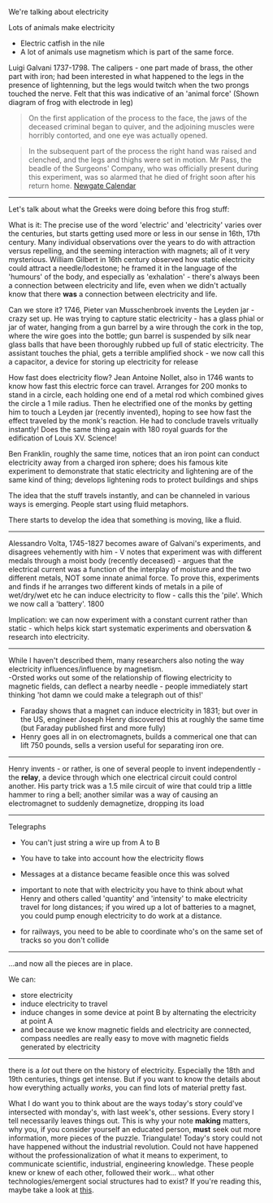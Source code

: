 We're talking about electricity

Lots of animals make electricity
- Electric catfish in the nile
- A lot of animals use magnetism which is part of the same force.

Luigi Galvani 1737-1798. The calipers - one part made of brass, the other part with iron; had been interested in what happened to the legs in the presence of lightenning, but the legs would twitch when the two prongs touched the nerve. Felt that this was indicative of an 'animal force'
(Shown diagram of frog with electrode in leg)

>On the first application of the process to the face, the jaws of the deceased criminal began to quiver, and the adjoining muscles were horribly contorted, and one eye was actually opened.

> In the subsequent part of the process the right hand was raised and clenched, and the legs and thighs were set in motion. Mr Pass, the beadle of the Surgeons' Company, who was officially present during this experiment, was so alarmed that he died of fright soon after his return home. [Newgate Calendar](https://www.exclassics.com/newgate/ng464.htm)


---
Let's talk about what the Greeks were doing before this frog stuff:

What is it:
The precise use of the word 'electric' and 'electricity' varies over the centuries, but starts getting used more or less in our sense in 16th, 17th century. Many individual observations over the years to do with attraction versus repelling, and the seeming interaction with magnets; all of it very mysterious. William Gilbert in 16th century observed how static electricity could attract a needle/lodestone; he framed it in the language of the 'humours' of the body, and especially as 'exhalation' - there's always been a connection between electricity and life, even when we didn't actually know that there **was** a connection between electricity and life.

Can we store it?
1746, Pieter van Musschenbroek invents the Leyden jar - crazy set up. He was trying to capture static electricity - has a glass phial or jar of water, hanging from a gun barrel by a wire through the cork in the top, where the wire goes into the bottle; gun barrel is suspended by silk near glass balls that have been thoroughly rubbed up full of static electricity. The assistant touches the phial, gets a terrible amplified shock - we now call this a capacitor, a device for storing up electricity for release

How fast does electricity flow?
Jean Antoine Nollet, also in 1746 wants to know how fast this electric force can travel. Arranges for 200 monks to stand in a circle, each holding one end of a metal rod which combined gives the circle a 1 mile radius. Then he electrified one of the monks by getting him to touch a Leyden jar (recently invented), hoping to see how fast the effect traveled by the monk's reaction. He had to conclude travels vritually instantly! Does the same thing again with 180 royal guards for the edification of Louis XV. Science!

Ben Franklin, roughly the same time, notices that an iron point can conduct electricity away from a charged iron sphere; does his famous kite experiment to demonstrate that static electricity and lightening are of the same kind of thing; develops lightening rods to protect buildings and ships

The idea that the stuff travels instantly, and can be channeled in various ways is emerging. People start using fluid metaphors.

There starts to develop the idea that something is moving, like a fluid.

---

Alessandro Volta, 1745-1827 becomes aware of Galvani's experiments, and disagrees vehemently with him - V notes that experiment was with different medals through a moist body (recently deceased) - argues that the electrical current was a function of the interplay of moisture and the two different metals, NOT some innate animal force. To prove this, experiments and finds if he arranges two different kinds of metals in a pile of wet/dry/wet etc he can induce electricity to flow - calls this the 'pile'. Which we now call a 'battery'. 1800

Implication: we can now experiment with a constant current rather than static - which helps kick start systematic experiments and obersvation & research into electricity.

---

While I haven't described them, many researchers also noting the way electricity influences/influence by magnetism.  
-Orsted works out some of the relationship of flowing electricity to magnetic fields, can deflect a nearby needle - people immediately start thinking 'hot damn we could make a telegraph out of this!'

-   Faraday shows that a magnet can induce electricity in 1831; but over in the US, engineer Joseph Henry discovered this at roughly the same time (but Faraday published first and more fully)
-   Henry goes all in on electromagnets, builds a commerical one that can lift 750 pounds, sells a version useful for separating iron ore.

---

Henry invents - or rather, is one of several people to invent independently - the **relay**, a device through which one electrical circuit could control another. His party trick was a 1.5 mile circuit of wire that could trip a little hammer to ring a bell; another similar was a way of causing an electromagnet to suddenly demagnetize, dropping its load

---
Telegraphs
- You can't just string a wire up from A to B
- You have to take into account how the electricity flows
- Messages at a distance became feasible once this was solved

-   important to note that with electricity you have to think about what Henry and others called 'quantity' and 'intensity' to make electricity travel for long distances; if you wired up a lot of batteries to a magnet, you could pump enough electricity to do work at a distance.
-   for railways, you need to be able to coordinate who's on the same set of tracks so you don't collide

---

...and now all the pieces are in place.

We can:

-   store electricity
-   induce electricity to travel
-   induce changes in some device at point B by alternating the electricity at point A
-   and because we know magnetic fields and electricity are connected, compass needles are really easy to move with magnetic fields generated by electricity

---

there is a _lot_ out there on the history of electricity. Especially the 18th and 19th centuries, things get intense. But if you want to know the details about how everything actually _works_, you can find lots of material pretty fast.

What I do want you to think about are the ways today's story could've intersected with monday's, with last week's, other sessions. Every story I tell necessarily leaves things out. This is why your note **making** matters, why you, if you consider yourself an educated person, **must** seek out more information, more pieces of the puzzle. Triangulate! Today's story could not have happened without the industrial revolution. Could not have happened without the professionalization of what it means to experiment, to communicate scientific, industrial, engineering knowledge. These people knew or knew of each other, followed their work... what other technologies/emergent social structures had to exist? If you're reading this, maybe take a look at [this](https://www.theguardian.com/books/2002/sep/14/featuresreviews.guardianreview17).
